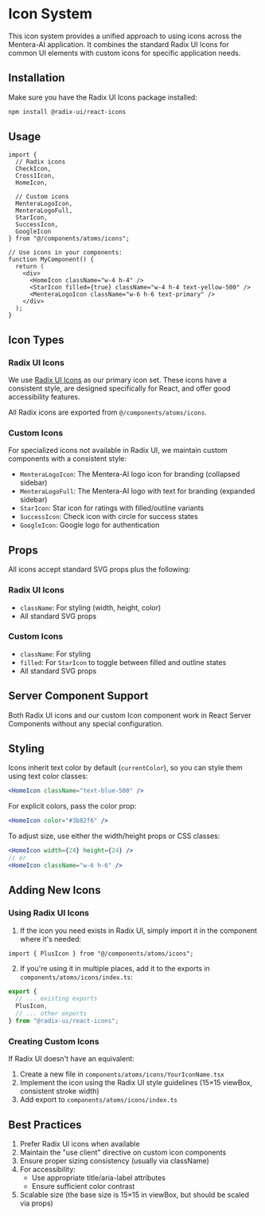 # Icon System

This icon system provides a unified approach to using icons across the Mentera-AI application. It combines the standard Radix UI Icons for common UI elements with custom icons for specific application needs.

## Installation

Make sure you have the Radix UI Icons package installed:

```bash
npm install @radix-ui/react-icons
```

## Usage

```tsx
import { 
  // Radix icons
  CheckIcon, 
  Cross1Icon, 
  HomeIcon,
  
  // Custom icons
  MenteraLogoIcon,
  MenteraLogoFull,
  StarIcon,
  SuccessIcon,
  GoogleIcon
} from "@/components/atoms/icons";

// Use icons in your components:
function MyComponent() {
  return (
    <div>
      <HomeIcon className="w-4 h-4" />
      <StarIcon filled={true} className="w-4 h-4 text-yellow-500" />
      <MenteraLogoIcon className="w-6 h-6 text-primary" />
    </div>
  );
}
```

## Icon Types

### Radix UI Icons

We use [Radix UI Icons](https://www.radix-ui.com/icons) as our primary icon set. These icons have a consistent style, are designed specifically for React, and offer good accessibility features.

All Radix icons are exported from `@/components/atoms/icons`.

### Custom Icons

For specialized icons not available in Radix UI, we maintain custom components with a consistent style:

- `MenteraLogoIcon`: The Mentera-AI logo icon for branding (collapsed sidebar)
- `MenteraLogoFull`: The Mentera-AI logo with text for branding (expanded sidebar)
- `StarIcon`: Star icon for ratings with filled/outline variants
- `SuccessIcon`: Check icon with circle for success states
- `GoogleIcon`: Google logo for authentication

## Props

All icons accept standard SVG props plus the following:

### Radix UI Icons
- `className`: For styling (width, height, color)
- All standard SVG props

### Custom Icons
- `className`: For styling
- `filled`: For `StarIcon` to toggle between filled and outline states
- All standard SVG props

## Server Component Support

Both Radix UI icons and our custom Icon component work in React Server Components without any special configuration.

## Styling

Icons inherit text color by default (`currentColor`), so you can style them using text color classes:

```jsx
<HomeIcon className="text-blue-500" />
```

For explicit colors, pass the color prop:

```jsx
<HomeIcon color="#3b82f6" />
```

To adjust size, use either the width/height props or CSS classes:

```jsx
<HomeIcon width={24} height={24} />
// or
<HomeIcon className="w-6 h-6" />
```

## Adding New Icons

### Using Radix UI Icons

1. If the icon you need exists in Radix UI, simply import it in the component where it's needed:

```tsx
import { PlusIcon } from "@/components/atoms/icons";
```

2. If you're using it in multiple places, add it to the exports in `components/atoms/icons/index.ts`:

```ts
export {
  // ... existing exports
  PlusIcon,
  // ... other exports
} from "@radix-ui/react-icons";
```

### Creating Custom Icons

If Radix UI doesn't have an equivalent:

1. Create a new file in `components/atoms/icons/YourIconName.tsx`
2. Implement the icon using the Radix UI style guidelines (15×15 viewBox, consistent stroke width)
3. Add export to `components/atoms/icons/index.ts`

## Best Practices

1. Prefer Radix UI icons when available
2. Maintain the "use client" directive on custom icon components
3. Ensure proper sizing consistency (usually via className)
4. For accessibility:
   - Use appropriate title/aria-label attributes
   - Ensure sufficient color contrast
5. Scalable size (the base size is 15×15 in viewBox, but should be scaled via props)